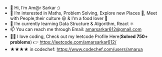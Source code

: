 - 👋 Hi, I’m Am@r Sarkar :)
- 👀 I’m interested in Maths, Problem Solving, Explore new Places 🚀, Meet with People,their culture 😃 & I'm a food lover 🍔
- 🌱 I’m currently learning Data Structure & Algorithm, React ⚛️ 
- 📫 You can reach me through Email: amarsarkar612@gmail.com
- 👨‍💻 I love coding, Check out my leetcode Profile Here(<strong>Solved 750+ problems</strong>) 👉 https://leetcode.com/amarsarkar612/
- ★★★★ in codechef: https://www.codechef.com/users/amarua

